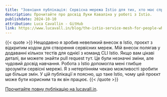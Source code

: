 ```yaml
---
title: "Зовнішня публікація: Сервісна мережа Istio для тих, хто має справи"
description: Прочитайте про досвід Луки Каваліна у роботі з Istio.
publishdate: 2024-10-10
attribution: Luca Cavallin - GitHub
link: https://www.lucavall.in/blog/the-istio-service-mesh-for-people-who-have-stuff-to-do
---
```


{{< quote >}}
Нещодавно я зробив невеликий внесок в Istio, проєкт з відкритим кодом для створення сервісних мереж. Мій внесок полягав у додаванні кількох тестів для однієї з команд CLI Istio. Якщо вам цікаві деталі, ви можете знайти pull request тут. Це були незначні зміни, але чудовий досвід навчання. Робота з Istio допомогла мені глибше зрозуміти сервісні мережі. Я з нетерпінням чекаю можливості зробити ще більше змін. У цій публікації я поясню, що таке Istio, чому цей проєкт може бути корисним та як він працює.
{{< /quote >}}

[Прочитайте повну публікацію на lucavall.in](https://www.lucavall.in/blog/the-istio-service-mesh-for-people-who-have-stuff-to-do).

